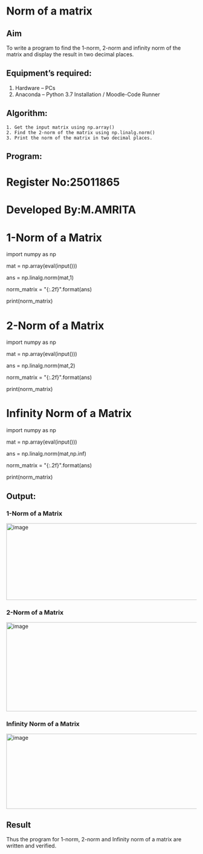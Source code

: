 # Norm of a matrix
## Aim
To write a program to find the 1-norm, 2-norm and infinity norm of the matrix and display the result in two decimal places.
## Equipment’s required:
1.	Hardware – PCs
2.	Anaconda – Python 3.7 Installation / Moodle-Code Runner
## Algorithm:
	1. Get the input matrix using np.array()   
    2. Find the 2-norm of the matrix using np.linalg.norm()
	3. Print the norm of the matrix in two decimal places.
## Program:

# Register No:25011865
# Developed By:M.AMRITA
# 1-Norm of a Matrix

import numpy as np

mat = np.array(eval(input()))

ans = np.linalg.norm(mat,1)

norm_matrix = "{:.2f}".format(ans)

print(norm_matrix)


# 2-Norm of a Matrix

import numpy as np

mat = np.array(eval(input()))

ans = np.linalg.norm(mat,2)

norm_matrix = "{:.2f}".format(ans)

print(norm_matrix)


# Infinity Norm of a Matrix


import numpy as np

mat = np.array(eval(input()))

ans = np.linalg.norm(mat,np.inf)

norm_matrix = "{:.2f}".format(ans)

print(norm_matrix)



## Output:
### 1-Norm of a Matrix

<img width="564" height="203" alt="image" src="https://github.com/user-attachments/assets/74f0ffab-69c4-4437-b615-4db5b04299c8" />


### 2-Norm of a Matrix

<img width="572" height="236" alt="image" src="https://github.com/user-attachments/assets/c21097b7-5212-4bd1-842a-d015671595a0" />


### Infinity Norm of a Matrix

<img width="597" height="199" alt="image" src="https://github.com/user-attachments/assets/a3224913-b7ad-4248-8565-6f537b995c71" />


## Result
Thus the program for 1-norm, 2-norm and Infinity norm of a matrix are written and verified.
